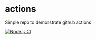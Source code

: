 
# actions
Simple repo to demonstrate github actions

[![Node.js CI](https://github.com/benderillo/actions/actions/workflows/node.js.yml/badge.svg?event=push)](https://github.com/benderillo/actions/actions/workflows/node.js.yml)
